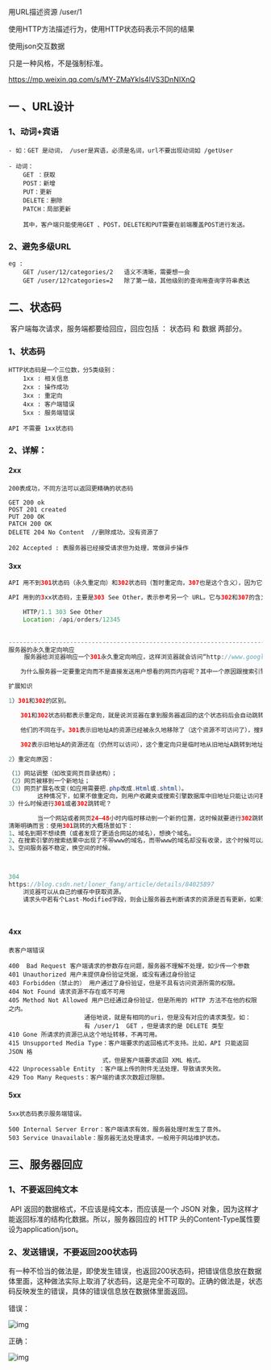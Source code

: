 用URL描述资源  /user/1

使用HTTP方法描述行为，使用HTTP状态码表示不同的结果

使用json交互数据

只是一种风格，不是强制标准。



https://mp.weixin.qq.com/s/MY-ZMaYkls4lVS3DnNIXnQ



## 一 、URL设计

### 1、动词+宾语

```
- 如：GET 是动词， /user是宾语，必须是名词，url不要出现动词如 /getUser 

- 动词：
	GET ：获取
	POST：新增
	PUT：更新
	DELETE：删除
	PATCH：局部更新
	
	其中，客户端只能使用GET 、POST，DELETE和PUT需要在前端覆盖POST进行发送。

```

### 2、避免多级URL

```
eg :
	GET /user/12/categories/2   语义不清晰，需要想一会
	GET /user/12?categories=2	除了第一级，其他级别的查询用查询字符串表达
```





## 二、状态码

​	客户端每次请求，服务端都要给回应，回应包括 ： 状态码 和 数据  两部分。



### 1、状态码

```
HTTP状态码是一个三位数，分5类级别：
	1xx : 相关信息
	2xx : 操作成功
	3xx : 重定向
	4xx : 客户端错误
	5xx : 服务端错误

API 不需要 1xx状态码
```

### 2、详解：

#### 	2xx 

```
200表成功，不同方法可以返回更精确的状态码

GET 200 ok
POST 201 created
PUT 200 OK
PATCH 200 OK
DELETE 204 No Content  //删除成功，没有资源了

202 Accepted : 表服务器已经接受请求但为处理，常做异步操作
```



#### 	3xx

```Java
API 用不到301状态码（永久重定向）和302状态码（暂时重定向，307也是这个含义），因为它们可以由应用级别返回，浏览器会直接跳转，API 级别可以不考虑这两种情况。

API 用到的3xx状态码，主要是303 See Other，表示参考另一个 URL。它与302和307的含义一样，也是"暂时重定向"，区别在于302和307用于GET请求，而303用于POST、PUT和DELETE请求。收到303以后，浏览器不会自动跳转，而会让用户自己决定下一步怎么办。下面是一个例子。

	HTTP/1.1 303 See Other
	Location: /api/orders/12345
	
	
---------------------------------------------------------------------------------------------------
服务器的永久重定向响应
 　　服务器给浏览器响应一个301永久重定向响应，这样浏览器就会访问“http://www.google.com/” 而非“http://google.com/”。

　　为什么服务器一定要重定向而不是直接发送用户想看的网页内容呢？其中一个原因跟搜索引擎排名有关。如果一个页面有两个地址，就像http://www.yy.com/和http://yy.com/，搜索引擎会认为它们是两个网站，结果造成每个搜索链接都减少从而降低排名。而搜索引擎知道301永久重定向是什么意思，这样就会把访问带www的和不带www的地址归到同一个网站排名下。还有就是用不同的地址会造成缓存友好性变差，当一个页面有好几个名字时，它可能会在缓存里出现好几次。

扩展知识

1）301和302的区别。

　　301和302状态码都表示重定向，就是说浏览器在拿到服务器返回的这个状态码后会自动跳转到一个新的URL地址，这个地址可以从响应的Location首部中获取（用户看到的效果就是他输入的地址A瞬间变成了另一个地址B）——这是它们的共同点。

　　他们的不同在于。301表示旧地址A的资源已经被永久地移除了（这个资源不可访问了），搜索引擎在抓取新内容的同时也将旧的网址交换为重定向之后的网址；

　　302表示旧地址A的资源还在（仍然可以访问），这个重定向只是临时地从旧地址A跳转到地址B，搜索引擎会抓取新的内容而保存旧的网址。 SEO302好于301

2）重定向原因：

（1）网站调整（如改变网页目录结构）；
（2）网页被移到一个新地址；
（3）网页扩展名改变(如应用需要把.php改成.Html或.shtml)。
        这种情况下，如果不做重定向，则用户收藏夹或搜索引擎数据库中旧地址只能让访问客户得到一个404页面错误信息，访问流量白白丧失；再者某些注册了多个域名的网站，也需要通过重定向让访问这些域名的用户自动跳转到主站点等。
3）什么时候进行301或者302跳转呢？

        当一个网站或者网页24—48小时内临时移动到一个新的位置，这时候就要进行302跳转，而使用301跳转的场景就是之前的网站因为某种原因需要移除掉，然后要到新的地址访问，是永久性的。
清晰明确而言：使用301跳转的大概场景如下：
1、域名到期不想续费（或者发现了更适合网站的域名），想换个域名。
2、在搜索引擎的搜索结果中出现了不带www的域名，而带www的域名却没有收录，这个时候可以用301重定向来告诉搜索引擎我们目标的域名是哪一个。
3、空间服务器不稳定，换空间的时候。



304
https://blog.csdn.net/loner_fang/article/details/84025897
	浏览器可以从自己的缓存中获取资源。
	请求头中若有个Last-Modified字段，则会让服务器去判断请求的资源是否有更新，如果没有，返回304，浏览器就可以直接使用本地缓存的。




```



#### 	4xx 

```
表客户端错误

400  Bad Request 客户端请求的参数存在问题，服务器不理解不处理，如少传一个参数
401 Unauthorized 用户未提供身份验证凭据，或没有通过身份验证
403 Forbidden（禁止的） 用户通过了身份验证，但是不具有访问资源所需的权限。
404 Not Found 请求资源不存在或不可用
405 Method Not Allowed 用户已经通过身份验证，但是所用的 HTTP 方法不在他的权限之内。
					 通俗地说，就是有相同的uri，但是没有对应的请求类型。如：
					 有 /user/1  GET ，但是请求的是 DELETE 类型
410 Gone 所请求的资源已从这个地址转移，不再可用。
415 Unsupported Media Type：客户端要求的返回格式不支持。比如，API 只能返回 JSON 格
						  式，但是客户端要求返回 XML 格式。
422 Unprocessable Entity ：客户端上传的附件无法处理，导致请求失败。
429 Too Many Requests：客户端的请求次数超过限额。
```



#### 	5xx

```
5xx状态码表示服务端错误。

500 Internal Server Error：客户端请求有效，服务器处理时发生了意外。
503 Service Unavailable：服务器无法处理请求，一般用于网站维护状态。
```





## 三、服务器回应

### 1、不要返回纯文本

​	API 返回的数据格式，不应该是纯文本，而应该是一个 JSON 对象，因为这样才能返回标准的结构化数据。所以，服务器回应的 HTTP 头的Content-Type属性要设为application/json。

### 2、发送错误，不要返回200状态码

​	有一种不恰当的做法是，即使发生错误，也返回200状态码，把错误信息放在数据体里面，这种做法实际上取消了状态码，这是完全不可取的。正确的做法是，状态码反映发生的错误，具体的错误信息放在数据体里面返回。

错误：

![img](https://mmbiz.qpic.cn/mmbiz_png/0aWl00iaQWSGajBxI5a06FY88MaO28WAd9B7ibN9kUu67T4lXoO3lAP0SIX2aDIrTqNNGhOlTkaz49QuGPxZQKww/640?wx_fmt=png&tp=webp&wxfrom=5&wx_lazy=1&wx_co=1)

正确：

![img](https://mmbiz.qpic.cn/mmbiz_png/0aWl00iaQWSGajBxI5a06FY88MaO28WAdnOVwuzWeEXIvYL6fDVZQfMS9K63GBKicsicTwJMvHHdxGF4S7qLnq3WQ/640?wx_fmt=png&tp=webp&wxfrom=5&wx_lazy=1&wx_co=1)



